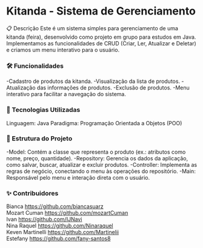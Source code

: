 # Kitanda - Sistema de Gerenciamento<br>
📋 Descrição
Este é um sistema simples para gerenciamento de uma kitanda (feira), desenvolvido como projeto em grupo para estudos em Java. Implementamos as funcionalidades de CRUD (Criar, Ler, Atualizar e Deletar) e criamos um menu interativo para o usuário.
<br>
### 🛠️ Funcionalidades
-Cadastro de produtos da kitanda.
-Visualização da lista de produtos.
-Atualização das informações de produtos.
-Exclusão de produtos.
-Menu interativo para facilitar a navegação do sistema.<br>

### 🚀 Tecnologias Utilizadas
Linguagem: Java
Paradigma: Programação Orientada a Objetos (POO)<br>

### 📂 Estrutura do Projeto
-Model: Contém a classe que representa o produto (ex.: atributos como nome, preço, quantidade).
-Repository: Gerencia os dados da aplicação, como salvar, buscar, atualizar e excluir produtos.
-Controller: Implementa as regras de negócio, conectando o menu às operações do repositório.
-Main: Responsável pelo menu e interação direta com o usuário.<br>

### ✨ Contribuidores
Bianca            https://github.com/biancasuarz <br>
Mozart Cuman      https://github.com/mozartCuman <br>
Ivan              https://github.com/IJNavi <br>
Nina Raquel       https://github.com/Ninaraquel <br>
Keven Martinelli  https://github.com/Martinelii <br>
Estefany          https://github.com/fany-santos8
